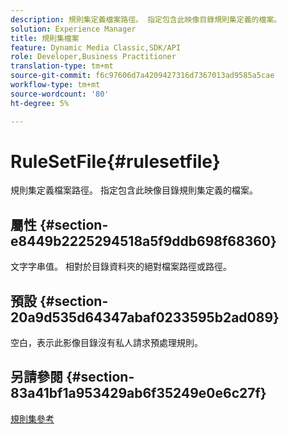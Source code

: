 ```yaml
---
description: 規則集定義檔案路徑。 指定包含此映像目錄規則集定義的檔案。
solution: Experience Manager
title: 規則集檔案
feature: Dynamic Media Classic,SDK/API
role: Developer,Business Practitioner
translation-type: tm+mt
source-git-commit: f6c97606d7a4209427316d7367013ad9585a5cae
workflow-type: tm+mt
source-wordcount: '80'
ht-degree: 5%

---
```



# RuleSetFile{#rulesetfile}

規則集定義檔案路徑。 指定包含此映像目錄規則集定義的檔案。

## 屬性 {#section-e8449b2225294518a5f9ddb698f68360}

文字字串值。 相對於目錄資料夾的絕對檔案路徑或路徑。

## 預設 {#section-20a9d535d64347abaf0233595b2ad089}

空白，表示此影像目錄沒有私人請求預處理規則。

## 另請參閱 {#section-83a41bf1a953429ab6f35249e0e6c27f}

[規則集參考](../../../../../is-api/image-catalog/image-serving-api-ref/c-image-catalog-reference/c-rule-set-reference/c-rule-set-reference.md#concept-3e5058cf3507470b82cac638df23ea8e)
